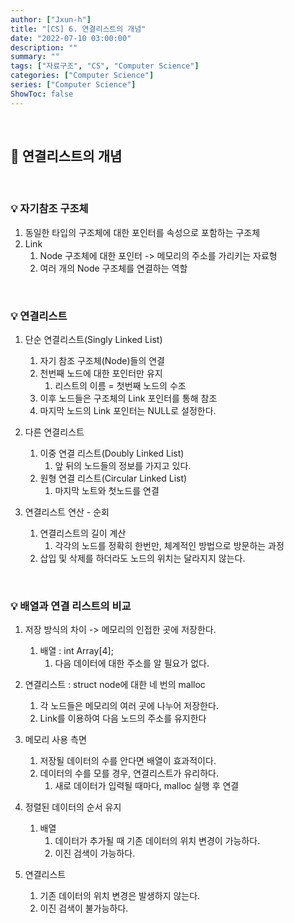 ```yaml
---
author: ["Jxun-h"]
title: "[CS] 6. 연결리스트의 개념"
date: "2022-07-10 03:00:00"
description: ""
summary: ""
tags: ["자료구조", "CS", "Computer Science"]
categories: ["Computer Science"]
series: ["Computer Science"]
ShowToc: false
---
```


<br>

## 📌 연결리스트의 개념

<br>

### 💡 자기참조 구조체

1.  동일한 타입의 구조체에 대한 포인터를 속성으로 포함하는 구조체
2.  Link
    1.  Node 구조체에 대한 포인터 -> 메모리의 주소를 가리키는 자료형
    2.  여러 개의 Node 구조체를 연결하는 역할

<br>

### 💡 연결리스트

1.  단순 연결리스트(Singly Linked List)
    1.  자기 참조 구조체(Node)들의 연결
    2.  천번째 노드에 대한 포인터만 유지
        1.  리스트의 이름 = 첫번째 노드의 수조
    3.  이후 노드들은 구조체의 Link 포인터를 통해 참조
    4.  마지막 노드의 Link 포인터는 NULL로 설정한다.

2.  다른 연결리스트
    1.  이중 연결 리스트(Doubly Linked List)
        1.  앞 뒤의 노드들의 정보를 가지고 있다.
    2.  원형 연결 리스트(Circular Linked List)
        1.  마지막 노트와 첫노드를 연결

3.  연결리스트 연산 - 순회
    1.  연결리스트의 길이 계산
        1.  각각의 노드를 정확히 한번만, 체계적인 방법으로 방문하는 과정
    2.  삽입 및 삭제를 하더라도 노드의 위치는 달라지지 않는다.

<br>

### 💡 배열과 연결 리스트의 비교

1.  저장 방식의 차이 -> 메모리의 인접한 곳에 저장한다.
    1.  배열 : int Array[4];
        1.  다음 데이터에 대한 주소를 알 필요가 없다.

2.  연결리스트 : struct node에 대한 네 번의 malloc
    1.  각 노드들은 메모리의 여러 곳에 나누어 저장한다.
    2.  Link를 이용하여 다음 노드의 주소를 유지한다

2.  메모리 사용 측면
    1.  저장될 데이터의 수를 안다면 배열이 효과적이다.
    2.  데이터의 수를 모를 경우, 연결리스트가 유리하다.
        1.  새로 데이터가 입력될 때마다, malloc 실행 후 연결

3.  정렬된 데이터의 순서 유지
    1.  배열
        1.  데이터가 추가될 때 기존 데이터의 위치 변경이 가능하다.
        2.  이진 검색이 가능하다.

2.  연결리스트
    1.  기존 데이터의 위치 변경은 발생하지 않는다.
    2.  이진 검색이 불가능하다.